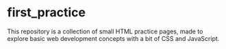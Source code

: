 # first_practice
This repository is a collection of small HTML practice pages, made to explore basic web development concepts with a bit of CSS and JavaScript.

